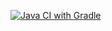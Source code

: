 [![Java CI with Gradle](https://github.com/irzh84/HW-Autotest-lesson4/actions/workflows/gradle.yml/badge.svg)](https://github.com/irzh84/HW-Autotest-lesson4/actions/workflows/gradle.yml)